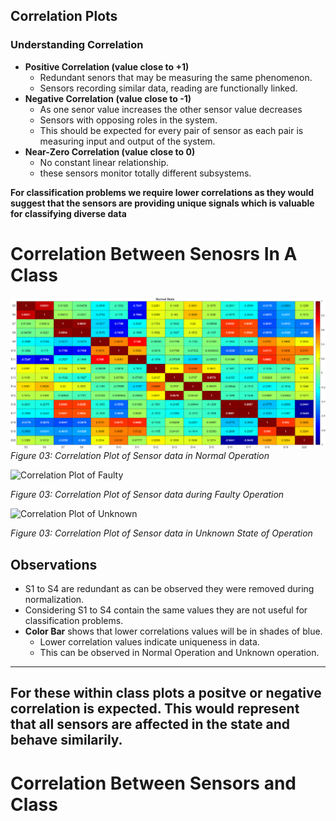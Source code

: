 ## Correlation Plots
### Understanding Correlation

- **Positive Correlation (value close to +1)**
    - Redundant senors that may be measuring the same phenomenon.
    - Sensors recording similar data, reading are functionally linked.
- **Negative Correlation (value close to -1)**
    - As one senor value increases the other sensor value decreases
    - Sensors with opposing roles in the system.
    - This should be expected for every pair of sensor as each pair is measuring input and output of the system.
- **Near-Zero Correlation (value close to 0)**
    - No constant linear relationship.
    - these sensors monitor totally different subsystems.

**For classification problems we require lower correlations as they would suggest that the sensors are providing unique signals which is valuable for classifying diverse data**
# Correlation Between Senosrs In A Class

![Correlation Plot of the 20 Sensors in the normal state](<Correlation Plot of Normal.png>)
*Figure 03: Correlation Plot of  Sensor data in Normal Operation*

![Correlation Plot of Faulty](https://github.com/user-attachments/assets/4e9f5ac5-f836-4ade-a5df-b65c26770a91)

*Figure 03: Correlation Plot of  Sensor data during Faulty Operation*


![Correlation Plot of Unknown](https://github.com/user-attachments/assets/d32d1a10-e018-43ba-866d-437c68f3b8d2)


*Figure 03: Correlation Plot of  Sensor data in Unknown State of Operation*
## Observations
- S1 to S4 are redundant as can be observed they were removed during normalization.
- Considering S1 to S4 contain the same values they are not useful for classification problems.
- **Color Bar** shows that lower correlations values will be in shades of blue. 
    - Lower correlation values indicate uniqueness in data.
    - This can be observed in  Normal Operation and Unknown operation.
---
For these within class plots a positve or negative correlation is expected. This would represent that all sensors are affected in the state and behave similarily.
---
# Correlation Between Sensors and Class
